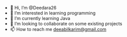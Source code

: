 - 👋 Hi, I’m @Deedara26
- 👀 I’m interested in learning programming
- 🌱 I’m currently learning Java
- 💞️ I’m looking to collaborate on some existing projects 
- 📫 How to reach me deeabilkarim@gmail.com

<!---
Deedara26/Deedara26 is a ✨ special ✨ repository because its `README.md` (this file) appears on your GitHub profile.
You can click the Preview link to take a look at your changes.
--->
